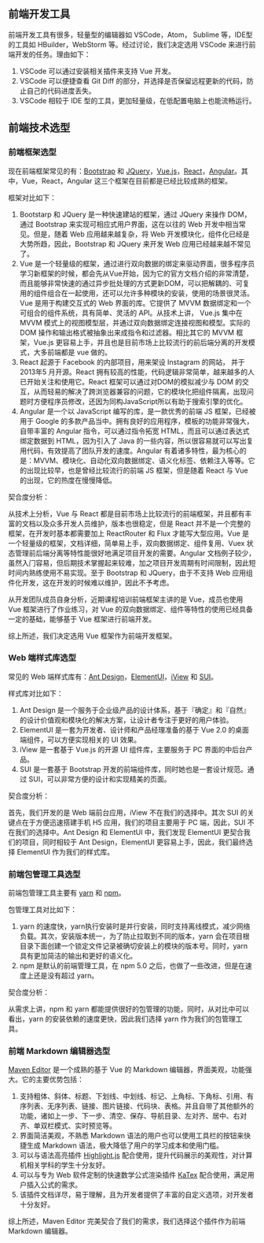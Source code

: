 ## 前端开发工具

前端开发工具有很多，轻量型的编辑器如 VSCode，Atom， Sublime 等，IDE型的工具如 HBuilder，WebStorm 等。经过讨论，我们决定选用 VSCode 来进行前端开发的任务。理由如下：

1. VSCode 可以通过安装相关插件来支持 Vue 开发。
2. VSCode 可以便捷查看 Git Diff 的部分，并选择是否保留远程更新的代码，防止自己的代码进度丢失。
3. VSCode 相较于 IDE 型的工具，更加轻量级，在低配置电脑上也能流畅运行。



## 前端技术选型

### 前端框架选型

现在前端框架常见的有：[Bootstrap](https://github.com/twbs/bootstrap) 和 [JQuery](https://github.com/jquery/jquery)，[Vue.js](https://github.com/vuejs/vue)，[React](https://github.com/facebook/react)，[Angular](https://github.com/angular/angular)。其中，Vue，React，Angular 这三个框架在目前都是已经比较成熟的框架。

框架对比如下：

1. Bootstarp 和 JQuery 是一种快速建站的框架，通过 JQuery 来操作 DOM，通过 Bootstrap 来实现可相应式用户界面，这在以往的 Web 开发中相当常见。但是，随着 Web 应用越来越复杂，将 Web 开发模块化，组件化已经是大势所趋，因此，Bootstrap 和 JQuery 来开发 Web 应用已经越来越不常见了。
2. Vue 是⼀个轻量级的框架，通过进⾏双向数据的绑定来驱动界⾯，很多程序员学习新框架的时候，都会先从Vue开始，因为它的官⽅⽂档介绍的⾮常清楚，⽽且能够⾮常快速的通过异步批处理的方式更新DOM，可以把解耦的、可复⽤的组件组合在⼀起使⽤，还可以允许多种模块的安装，使⽤的场景很灵活。Vue 是⽤于构建交互式的 Web 界⾯的库。它提供了 MVVM 数据绑定和⼀个可组合的组件系统，具有简单、灵活的 API。从技术上讲， Vue.js 集中在 MVVM 模式上的视图模型层，并通过双向数据绑定连接视图和模型。实际的 DOM 操作和输出格式被抽象出来成指令和过滤器。相⽐其它的 MVVM 框架，Vue.js 更容易上⼿，并且也是⽬前市场上⽐较流⾏的前后端分离的开发模式，⼤多前端都是 vue 做的。
3.  React 起源于 Facebook 的内部项⽬，⽤来架设 Instagram 的⽹站， 并于 2013年5 ⽉开源。React 拥有较⾼的性能，代码逻辑⾮常简单，越来越多的⼈已开始关注和使⽤它。React 框架可以通过对DOM的模拟减少与 DOM 的交互，从⽽轻易的解决了跨浏览器兼容的问题，它的模块化把组件隔离，出现问题时⽅便程序员修改，还因为同构JavaScript所以有助于搜索引擎的优化。
4. Angular 是⼀个以 JavaScript 编写的库，是⼀款优秀的前端 JS 框架，已经被⽤于 Google 的多款产品当中。拥有良好的应⽤程序，模板的功能⾮常强⼤，⾃带丰富的 Angular 指令，可以通过指令拓宽 HTML，⽽且可以通过表达式绑定数据到 HTML，因为引⼊了 Java 的⼀些内容，所以很容易就可以写出复⽤代码，有效提⾼了团队开发的速度。Angular 有着诸多特性，最为核⼼的是：MVVM、模块化、⾃动化双向数据绑定、语义化标签、依赖注⼊等等。它的出现⽐较早，也是曾经⽐较流⾏的前端 JS 框架，但是随着 React 与 Vue 的出现，它的热度在慢慢降低。

契合度分析：

从技术上分析，Vue 与 React 都是⽬前市场上⽐较流⾏的前端框架，并且都有丰富的⽂档以及众多开发⼈员维护，版本也很稳定，但是 React 并不是⼀个完整的框架，在开发时基本都需要加上 ReactRouter 和 Flux 才能写⼤型应⽤。Vue 是⼀个轻量级的框架，⽂档详细，简单易上⼿，双向数据绑定、组件复⽤、Vuex 状态管理前后端分离等特性能很好地满⾜项⽬开发的需要。Angular ⽂档例⼦较少，虽然⼊⻔容易，但后期技术掌握起来较难，加之项⽬开发周期有时间限制，因此短时间内熟练使⽤不易实现。至于 Bootstrap 和 JQuery，由于不支持 Web 应用组件化开发，这在开发的时候难以维护，因此不予考虑。

从开发团队成员⾃身分析，近期课程培训前端框架主讲的是 Vue，成员也使⽤ Vue 框架进⾏了作业练习，对 Vue 的双向数据绑定、组件等特性的使⽤已经具备⼀定的基础，能够基于 Vue 框架进⾏前端开发。

综上所述，我们决定选⽤ Vue 框架作为前端开发框架。

### Web 端样式库选型

常见的 Web 端样式库有：[Ant Design](https://github.com/ant-design/ant-design)，[ElementUI](https://github.com/Recklesslmz/elementUI)，[iView](https://github.com/iview/iview) 和 [SUI](https://github.com/sdc-alibaba/SUI-Mobile)。

样式库对比如下：

1.  Ant Design 是⼀个服务于企业级产品的设计体系，基于『确定』和『⾃然』的设计价值观和模块化的解决⽅案，让设计者专注于更好的⽤户体验。
2.  ElementUI 是⼀套为开发者、设计师和产品经理准备的基于 Vue 2.0 的桌⾯端组件，可以方便实现相关的 UI 效果。
3.  iView 是⼀套基于 Vue.js 的开源 UI 组件库，主要服务于 PC 界⾯的中后台产品。
4.  SUI 是⼀套基于 Bootstrap 开发的前端组件库，同时她也是⼀套设计规范。通过 SUI，可以⾮常⽅便的设计和实现精美的⻚⾯。

契合度分析：

首先，我们开发的是 Web 端前台应用，iView 不在我们的选择中。其次 SUI 的关键点在于方便迅速搭建手机 H5 应用，我们的项目主要用于 PC 端，因此，SUI 不在我们的选择中。Ant Design 和 ElementUI 中，我们发现 ElementUI 更契合我们的项目，同时相较于 Ant Design，ElementUI 更容易上手，因此，我们最终选择 ElementUI 作为我们的样式库。

### 前端包管理工具选型

前端包管理工具主要有 [yarn](https://github.com/yarnpkg/yarn) 和 [npm](https://github.com/npm/cli)。

包管理工具对比如下：

1. yarn 的速度快，yarn执行安装时是并行安装，同时支持离线模式，减少网络负载。其次，安装版本统一，为了防止拉取到不同的版本，yarn 会在项目根目录下面创建一个锁定文件记录被确切安装上的模块的版本号。同时，yarn 具有更加简洁的输出和更好的语义化。
2. npm 是默认的前端管理工具，在 npm 5.0 之后，也做了一些改进，但是在速度上还是没有超过 yarn。

契合度分析：

从需求上讲，npm 和 yarn 都能提供很好的包管理的功能，同时，从对比中可以看出，yarn 的安装依赖的速度更快，因此我们选择 yarn 作为我们的包管理工具。

### 前端 Markdown 编辑器选型

[Maven Editor](https://github.com/hinesboy/mavonEditor) 是一个成熟的基于 Vue 的 Markdown 编辑器，界面美观，功能强大。它的主要优势包括：

1. 支持粗体、斜体、标题、下划线、中划线、标记、上角标、下角标、引用、有序列表、无序列表、链接、图片链接、代码块、表格。并且自带了其他额外的功能，诸如上一步、下一步、清空、保存、导航目录、左对齐、居中、右对齐、单双栏模式、实时预览等。
2. 界面简洁美观，不熟悉 Markdown 语法的用户也可以使用工具栏的按钮来快捷生成 Markdown 语法，极大降低了用户的学习成本和使用门槛。
3. 可以与语法高亮插件 [Highlight.js](https://github.com/highlightjs/highlight.js) 配合使用，提升代码展示的美观性，对计算机相关学科的学生十分友好。
4. 可以与专为 Web 软件定制的快速数学公式渲染插件 [KaTex](https://github.com/KaTeX/KaTeX) 配合使用，满足用户插入公式的需求。
5. 该插件文档详尽，易于理解，且为开发者提供了丰富的自定义选项，对开发者十分友好。

综上所述，Maven Editor 完美契合了我们的需求，我们选择这个插件作为前端 Markdown 编辑器。





